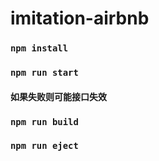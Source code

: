 # imitation-airbnb
### `npm install`

### `npm run start`
#### 如果失败则可能接口失效

### `npm run build`

### `npm run eject`



